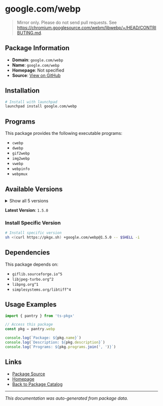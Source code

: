 # google.com/webp

> Mirror only. Please do not send pull requests. See https://chromium.googlesource.com/webm/libwebp/+/HEAD/CONTRIBUTING.md.

## Package Information

- **Domain**: `google.com/webp`
- **Name**: `google.com/webp`
- **Homepage**: Not specified
- **Source**: [View on GitHub](https://github.com/pkgxdev/pantry/tree/main/projects/google.com/webp/package.yml)

## Installation

```bash
# Install with launchpad
launchpad install google.com/webp
```

## Programs

This package provides the following executable programs:

- `cwebp`
- `dwebp`
- `gif2webp`
- `img2webp`
- `vwebp`
- `webpinfo`
- `webpmux`

## Available Versions

<details>
<summary>Show all 5 versions</summary>

- `1.5.0`, `1.4.0`, `1.3.2`, `1.3.1`, `1.3.0`

</details>

**Latest Version**: `1.5.0`

### Install Specific Version

```bash
# Install specific version
sh <(curl https://pkgx.sh) +google.com/webp@1.5.0 -- $SHELL -i
```

## Dependencies

This package depends on:

- `giflib.sourceforge.io^5`
- `libjpeg-turbo.org^2`
- `libpng.org^1`
- `simplesystems.org/libtiff^4`

## Usage Examples

```typescript
import { pantry } from 'ts-pkgx'

// Access this package
const pkg = pantry.webp

console.log(`Package: ${pkg.name}`)
console.log(`Description: ${pkg.description}`)
console.log(`Programs: ${pkg.programs.join(', ')}`)
```

## Links

- [Package Source](https://github.com/pkgxdev/pantry/tree/main/projects/google.com/webp/package.yml)
- [Homepage](#)
- [Back to Package Catalog](../../../package-catalog.md)

---

*This documentation was auto-generated from package data.*
